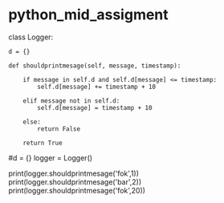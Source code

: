 # python_mid_assigment



class Logger:

    d = {}

    def shouldprintmesage(self, message, timestamp):

        if message in self.d and self.d[message] <= timestamp:
            self.d[message] += timestamp + 10

        elif message not in self.d:
            self.d[message] = timestamp + 10

        else:
            return False

        return True


#d = {}
logger = Logger()

print(logger.shouldprintmesage('fok',1))
print(logger.shouldprintmesage('bar',2))
print(logger.shouldprintmesage('fok',20))

